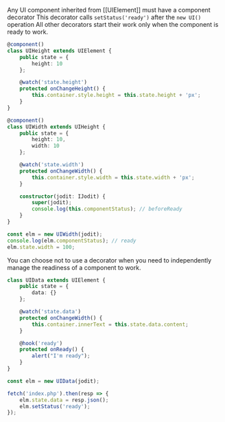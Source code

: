 Any UI component inherited from [[UIElement]] must have a component decorator
This decorator calls `setStatus('ready')` after the `new UI()` operation
All other decorators start their work only when the component is ready to work.

```typescript
@component()
class UIHeight extends UIElement {
	public state = {
		height: 10
	};

	@watch('state.height')
	protected onChangeHeight() {
		this.container.style.height = this.state.height + 'px';
	}
}

@component()
class UIWidth extends UIHeight {
	public state = {
		height: 10,
		width: 10
	};

	@watch('state.width')
	protected onChangeWidth() {
		this.container.style.width = this.state.width + 'px';
	}

	constructor(jodit: IJodit) {
		super(jodit);
		console.log(this.componentStatus); // beforeReady
	}
}

const elm = new UIWidth(jodit);
console.log(elm.componentStatus); // ready
elm.state.width = 100;
```

You can choose not to use a decorator when you need to independently manage the readiness of a component to work.

```ts
class UIData extends UIElement {
	public state = {
		data: {}
	};

	@watch('state.data')
	protected onChangeWidth() {
		this.container.innerText = this.state.data.content;
	}

	@hook('ready')
	protected onReady() {
		alert("I'm ready");
	}
}

const elm = new UIData(jodit);

fetch('index.php').then(resp => {
	elm.state.data = resp.json();
	elm.setStatus('ready');
});
```
